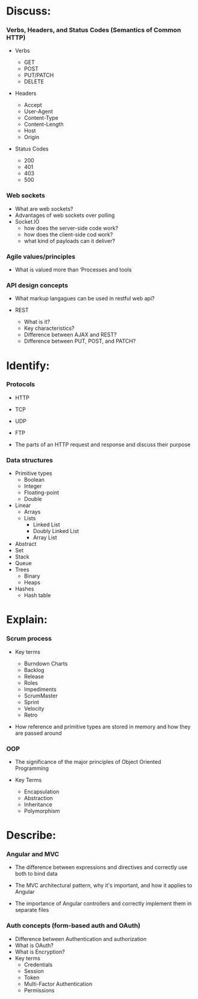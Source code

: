 # Discuss:

### Verbs, Headers, and Status Codes (Semantics of Common HTTP)

- Verbs
  - GET
  - POST
  - PUT/PATCH
  - DELETE

- Headers
  - Accept
  - User-Agent
  - Content-Type
  - Content-Length
  - Host
  - Origin

- Status Codes
  - 200
  - 401
  - 403
  - 500

### Web sockets

- What are web sockets?
- Advantages of web sockets over polling
- Socket.IO
  - how does the server-side code work?
  - how does the client-side cod work?
  - what kind of payloads can it deliver?

### Agile values/principles

- What is valued more than ‘Processes and tools

### API design concepts

- What markup langagues can be used in restful web api?

- REST
  - What is it?
  - Key characteristics?
  - Difference between AJAX and REST?
  - Difference between PUT, POST, and PATCH?

# Identify:

### Protocols
  - HTTP
  - TCP
  - UDP
  - FTP

- The parts of an HTTP request and response and discuss their purpose

### Data structures
- Primitive types
  - Boolean
  - Integer
  - Floating-point
  - Double
- Linear
  - Arrays
  - Lists
    - Linked List
    - Doubly Linked List
    - Array List
- Abstract
 - Set
 - Stack
 - Queue
- Trees
  - Binary
  - Heaps
- Hashes
  - Hash table

# Explain:

### Scrum process

- Key terms
  - Burndown Charts
  - Backlog
  - Release
  - Roles
  - Impediments
  - ScrumMaster
  - Sprint
  - Velocity
  - Retro

- How reference and primitive types are stored in memory and how they are passed around

### OOP

- The significance of the major principles of Object Oriented Programming

- Key Terms
  - Encapsulation
  - Abstraction
  - Inheritance
  - Polymorphism

# Describe:

### Angular and MVC

- The difference between expressions and directives and correctly use both to bind data

- The MVC architectural pattern, why it's important, and how it applies to Angular

- The importance of Angular controllers and correctly implement them in separate files

### Auth concepts (form-based auth and OAuth)

- Difference between Authentication and authorization
- What is OAuth?
- What is Encryption?
- Key terms
  - Credentials
  - Session
  - Token
  - Multi-Factor Authentication
  - Permissions
